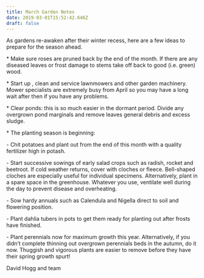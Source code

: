 ```yaml
---
title: March Garden Notes
date: 2019-03-01T15:52:42.646Z
draft: false
---
```

As gardens re-awaken after their winter recess, here are a few ideas to prepare for the season ahead.

\* Make sure roses are pruned back by the end of the month. If there are any diseased leaves or frost damage to stems take off back to good (i.e. green) wood. 

\* Start up , clean and service lawnmowers and other garden machinery. Mower specialists are extremely busy from April so you may have a long wait after then if you have any problems. 

\* Clear ponds: this is so much easier in the dormant period. Divide any overgrown pond marginals and remove leaves general debris and excess sludge. 

\* The planting season is beginning:

\- Chit potatoes and plant out from the end of this month with a quality fertilizer high in potash. 

\- Start successive sowings of early salad crops such as radish, rocket and beetroot. If cold weather returns, cover with cloches or fleece. Bell-shaped cloches are especially useful for individual specimens. Alternatively, plant in a spare space in the greenhouse. Whatever you use, ventilate well during the day to prevent disease and overheating. 

\- Sow hardy annuals such as Calendula and Nigella direct to soil and flowering position. 

\- Plant dahlia tubers in pots to get them ready for planting out after frosts have finished. 

\- Plant perennials now for maximum growth this year. Alternatively, if you didn’t complete thinning out overgrown perennials beds in the autumn, do it now. Thuggish and vigorous plants are easier to remove before they have their spring growth spurt! 



David Hogg and team
